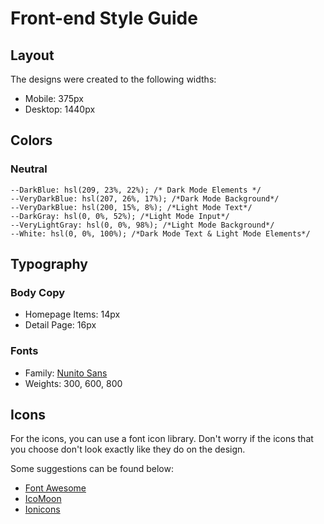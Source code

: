 # Front-end Style Guide

## Layout

The designs were created to the following widths:

- Mobile: 375px
- Desktop: 1440px

## Colors

### Neutral

    --DarkBlue: hsl(209, 23%, 22%); /* Dark Mode Elements */
    --VeryDarkBlue: hsl(207, 26%, 17%); /*Dark Mode Background*/
    --VeryDarkBlue: hsl(200, 15%, 8%); /*Light Mode Text*/
    --DarkGray: hsl(0, 0%, 52%); /*Light Mode Input*/
    --VeryLightGray: hsl(0, 0%, 98%); /*Light Mode Background*/
    --White: hsl(0, 0%, 100%); /*Dark Mode Text & Light Mode Elements*/
    
## Typography

### Body Copy

- Homepage Items: 14px
- Detail Page: 16px 

### Fonts

- Family: [Nunito Sans](https://fonts.google.com/specimen/Nunito+Sans)
- Weights: 300, 600, 800

## Icons

For the icons, you can use a font icon library. Don't worry if the icons that you choose don't look exactly like they do on the design.

Some suggestions can be found below:

- [Font Awesome](https://fontawesome.com)
- [IcoMoon](https://icomoon.io)
- [Ionicons](https://ionicons.com)